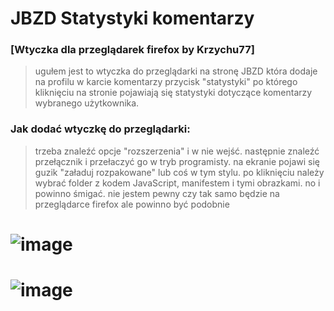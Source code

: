 # JBZD Statystyki komentarzy 
### [Wtyczka dla przeglądarek firefox by Krzychu77]

> ugułem jest to wtyczka do przeglądarki na stronę JBZD która dodaje na profilu w karcie komentarzy przycisk "statystyki" po którego kliknięciu na stronie pojawiają się statystyki dotyczące komentarzy wybranego użytkownika.

### Jak dodać wtyczkę do przeglądarki:
> trzeba znaleźć opcje "rozszerzenia" i w nie wejść. następnie znaleźć przełącznik i przełaczyć go w tryb programisty.
na ekranie pojawi się guzik "załaduj rozpakowane" lub coś w tym stylu.
po kliknięciu należy wybrać folder z kodem JavaScript, manifestem i tymi obrazkami.
no i powinno śmigać.
nie jestem pewny czy tak samo będzie na przeglądarce firefox ale powinno być podobnie

# ![image](https://i.imgur.com/bd7hMWI.png)
# ![image](https://i.imgur.com/Xc2T8Hp.png)
